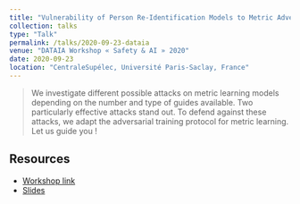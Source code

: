 ```yaml
---
title: "Vulnerability of Person Re-Identification Models to Metric Adversarial Attacks"
collection: talks
type: "Talk"
permalink: /talks/2020-09-23-dataia
venue: "DATAIA Workshop « Safety & AI » 2020"
date: 2020-09-23
location: "CentraleSupélec, Université Paris-Saclay, France"
---
```


> We investigate different possible attacks on metric learning models depending on the number and type of guides available. Two particularly effective attacks stand out. To defend against these attacks, we adapt the adversarial training protocol for metric learning. Let us guide you !

## Resources

- [Workshop link](https://dataia.eu/ws-safety-ai)
- [Slides](https://www.dataia.eu/sites/default/files/DATAIA-Workshop-Safety-AI-2/Quentin%20BOUNIOT%20(CEA%20LIST)-Vulnerability%20of%20Person%20Re-Identification%20Models%20to%20Metric%20Adversarial%20Attacks.pdf)
